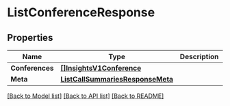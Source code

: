 # ListConferenceResponse

## Properties

Name | Type | Description | Notes
------------ | ------------- | ------------- | -------------
**Conferences** | [**[]InsightsV1Conference**](InsightsV1Conference.md) |  |[optional] 
**Meta** | [**ListCallSummariesResponseMeta**](ListCallSummariesResponseMeta.md) |  |[optional] 

[[Back to Model list]](../README.md#documentation-for-models) [[Back to API list]](../README.md#documentation-for-api-endpoints) [[Back to README]](../README.md)


